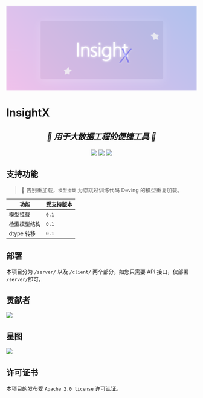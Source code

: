 ![LOGO](./intro.png)

# InsightX

<h2>
    <p align="center">
        <i>🌟 用于大数据工程的便捷工具 🌟</i>
    </p>
</h2>

<p align="center">
    <a href="./LICENSE"><img src="https://img.shields.io/badge/license-Apache%202-deepskyblue.svg"></a>
    <a href="#"><img src="https://img.shields.io/badge/python->=3.10-green.svg"></a>
    <a href="#"><img src="https://img.shields.io/badge/device-cpu gpu-yellow.svg"></a>
</p>

## 支持功能

> 👏 告别重加载，`模型挂载` 为您跳过训练代码 Deving 的模型重复加载。

|功能|受支持版本|
|---|---|
|模型挂载|`0.1`|
|检索模型结构| `0.1`|
|dtype 转移|`0.1`|

## 部署

本项目分为 `/server/` 以及 `/client/` 两个部分，如您只需要 API 接口，仅部署 `/server/`即可。

## 贡献者

<img src="https://contrib.rocks/image?repo=ByteRainTech/InsightX">

## 星图

<img src="https://starchart.cc/ByteRainTech/InsightX.svg">

## 许可证书

本项目的发布受 `Apache 2.0 license` 许可认证。
